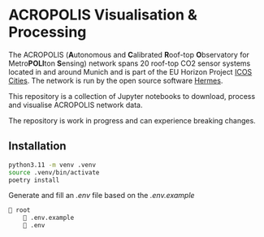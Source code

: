 # ACROPOLIS Visualisation & Processing

The ACROPOLIS (**A**utonomous and **C**alibrated **R**oof-top **O**bservatory for Metro**POLI**ton **S**ensing) network spans 20 roof-top CO2 sensor systems located in and around Munich and is part of the EU Horizon Project [ICOS Cities](https://www.icos-cp.eu/projects/icos-cities). The network is run by the open source software [Hermes](https://github.com/tum-esm/hermes). 

This repository is a collection of Jupyter notebooks to download, process and visualise ACROPOLIS network data.

The repository is work in progress and can experience breaking changes.

## Installation

```bash
python3.11 -m venv .venv
source .venv/bin/activate
poetry install
```

Generate and fill an *.env* file based on the *.env.example*
```bash
📁 root
    📄 .env.example
    📄 .env
```

